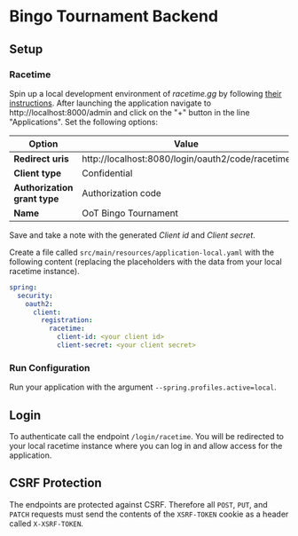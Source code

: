# Bingo Tournament Backend

## Setup

### Racetime

Spin up a local development environment of *racetime.gg* by following
[their instructions](https://github.com/racetimeGG/racetime-app#quick-setup-guide). After launching the application
navigate to http://localhost:8000/admin and click on the "+" button in the line "Applications". Set the following
options:

| Option                       | Value                                            |
|------------------------------|--------------------------------------------------|
| **Redirect uris**            | http://localhost:8080/login/oauth2/code/racetime |
| **Client type**              | Confidential                                     |
| **Authorization grant type** | Authorization code                               |
| **Name**                     | OoT Bingo Tournament                             |

Save and take a note with the generated *Client id* and *Client secret*.

Create a file called `src/main/resources/application-local.yaml` with the following content (replacing the placeholders
with the data from your local racetime instance).

```yaml
spring:
  security:
    oauth2:
      client:
        registration:
          racetime:
            client-id: <your client id>
            client-secret: <your client secret>
```

### Run Configuration

Run your application with the argument `--spring.profiles.active=local`.

## Login

To authenticate call the endpoint `/login/racetime`. You will be redirected to your local racetime instance where you
can log in and allow access for the application.

## CSRF Protection

The endpoints are protected against CSRF. Therefore all `POST`, `PUT`, and `PATCH` requests must send the contents of
the `XSRF-TOKEN` cookie as a header called `X-XSRF-TOKEN`.
